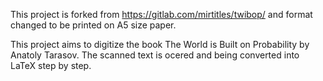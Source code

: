 This project is forked from https://gitlab.com/mirtitles/twibop/ and format changed to be printed on A5 size paper.

This project aims to digitize the book The World is Built on Probability by Anatoly Tarasov. The scanned text is ocered and being converted into LaTeX step by step. 
